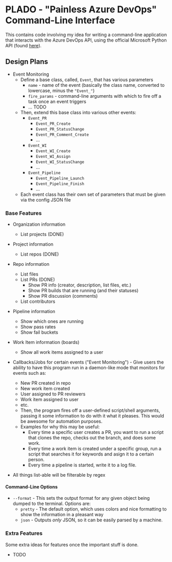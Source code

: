 # PLADO - "Painless Azure DevOps" Command-Line Interface

This contains code involving my idea for writing a command-line application that
interacts with the Azure DevOps API, using the official Microsoft Python API
(found [here](https://github.com/microsoft/azure-devops-python-api)).

## Design Plans

* Event Monitoring
    * Define a base class, called, `Event`, that has various parameters
        * `name` - name of the event (basically the class name, converted to lowercase, minus the `"Event_"`)
        * `fire_params` - command-line arguments with which to fire off a task once an event triggers
        * ... TODO
    * Then, extend this base class into various other events:
        * `Event_PR`
            * `Event_PR_Create`
            * `Event_PR_StatusChange`
            * `Event_PR_Comment_Create`
            * ...
        * `Event_WI`
            * `Event_WI_Create`
            * `Event_WI_Assign`
            * `Event_WI_StatusChange`
            * ...
        * `Event_Pipeline`
            * `Event_Pipeline_Launch`
            * `Event_Pipeline_Finish`
            * ...
    * Each event class has their own set of parameters that must be given via
      the config JSON file

### Base Features

* Organization information
    * List projects (DONE)
* Project information
    * List repos (DONE)
* Repo information
    * List files
    * List PRs (DONE)
        * Show PR info (creator, description, list files, etc.)
        * Show PR builds that are running (and their statuses)
        * Show PR discussion (comments)
    * List contributors
* Pipeline information
    * Show which ones are running
    * Show pass rates
    * Show fail buckets
* Work Item information (boards)
    * Show all work items assigned to a user

* Callbacks/Jobs for certain events ("Event Monitoring") - Give users the ability to have this
  program run in a daemon-like mode that monitors for events such as:
    * New PR created in repo
    * New work item created
    * User assigned to PR reviewers
    * Work item assigned to user
    * etc.
    * Then, the program fires off a user-defined script/shell arguments,
      passing it some information to do with it what it pleases. This would
      be awesome for automation purposes.
    * Examples for why this may be useful:
        * Every time a specific user creates a PR, you want to run a script that
          clones the repo, checks out the branch, and does some work.
        * Every time a work item is created under a specific group, run a script
          that searches it for keywords and asign it to a certain person.
        * Every time a pipeline is started, write it to a log file.

* All things list-able will be filterable by regex

#### Command-Line Options

* `--format` - This sets the output format for any given object being dumped
  to the terminal. Options are:
    * `pretty` - The default option, which uses colors and nice formatting to
      show the information in a pleasant way
    * `json` - Outputs *only* JSON, so it can be easily parsed by a machine.

### Extra Features

Some extra ideas for features once the important stuff is done.

* TODO

